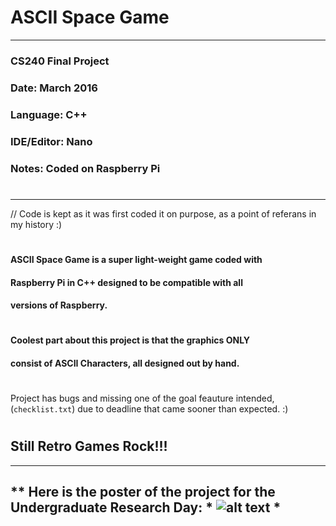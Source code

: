 #  ASCII Space Game 
----------------------------------------------------------------
### CS240 Final Project
### Date: March 2016
### Language: C++ 
### IDE/Editor: Nano
### Notes: Coded on Raspberry Pi
#
----------------------------------------------------------------
// Code is kept as it was first coded it on purpose, 
as a point of referans in my history :)
#
#### ASCII Space Game is a super light-weight game coded with  
#### Raspberry Pi in C++ designed to be compatible with all 
#### versions of Raspberry. 
#
#### Coolest part about this project is that the graphics ONLY
#### consist of ASCII Characters, all designed out by hand. 
#
Project has bugs and missing one of the goal feauture intended,
(`checklist.txt`) due to deadline that came sooner than 
expected. :) 
#
## Still Retro Games Rock!!! 

   
----------------------------------------------------------------
** Here is the poster of the project for the Undergraduate Research Day:
*
![alt text](https://media.licdn.com/media-proxy/ext?w=800&h=800&f=n&hash=5OwDfgxDb38c9sLyIpgsKmdk02s%3D&ora=1%2CaFBCTXdkRmpGL2lvQUFBPQ%2CxAVta9Er0Vinkhwfjw8177yE41y87UNCVordEGXyD3u0qYrdf3TrLcbcLbumuV5Een8clFUyfvL6E2HpD8C4fY3sddgk3pTgJo27dA4BYBI3iSdF_NQ8 "ASCII Space Game Poster")
*
----------------------------------------------------------------
